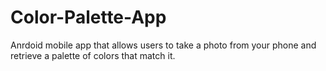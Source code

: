 # Color-Palette-App

Anrdoid mobile app that allows users to take a photo from your phone and retrieve a palette of colors that match it. 
